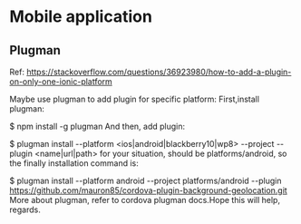 # Mobile application

## Plugman

Ref: https://stackoverflow.com/questions/36923980/how-to-add-a-plugin-on-only-one-ionic-platform

Maybe use plugman to add plugin for specific platform:
First,install plugman:

$ npm install -g plugman
And then, add plugin:

$ plugman install --platform <ios|android|blackberry10|wp8> --project <directory> --plugin <name|url|path>
for your situation, <directory> should be platforms/android, so the finally installation command is:

$ plugman install --platform android --project platforms/android --plugin https://github.com/mauron85/cordova-plugin-background-geolocation.git
More about plugman, refer to cordova plugman docs.Hope this will help, regards.

